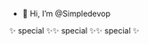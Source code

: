 - 👋 Hi, I’m @Simpledevop

✨ special ✨✨ special ✨✨ special ✨

<!---
Simpledevop/Simpledevop is a ✨ special ✨ repository because its `README.md` (this file) appears on your GitHub profile.
You can click the Preview link to take a look at your changes.
--->
